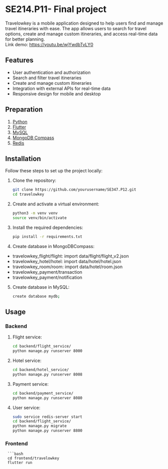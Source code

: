 # SE214.P11- Final project

Travelowkey is a mobile application designed to help users find and manage travel itineraries with ease. The app allows users to search for travel options, create and manage custom itineraries, and access real-time data for better planning. <br>
Link demo: https://youtu.be/wjYwdbTvLY0

## Features

- User authentication and authorization
- Search and filter travel itineraries
- Create and manage custom itineraries
- Integration with external APIs for real-time data
- Responsive design for mobile and desktop

## Preparation
1. <a href="https://www.python.org/downloads/">Python</a> 
2. <a href="https://docs.flutter.dev/get-started/install">Flutter</a>
3. <a href="https://dev.mysql.com/downloads/installer/">MySQL</a>
4. <a href="https://www.mongodb.com/try/download/shell">MongoDB Compass</a>
5. <a href="https://redis.io/docs/latest/operate/oss_and_stack/install/install-redis/">Redis</a>

## Installation

Follow these steps to set up the project locally:

1. Clone the repository:
    ```bash
   git clone https://github.com/yourusername/SE347.P12.git
   cd travelowkey

2. Create and activate a virtual environment:
    ```bash
   python3 -m venv venv
    source venv/bin/activate

3. Install the required dependencies:
    ```bash
   pip install -r requirements.txt

4. Create database in MongoDBCompass:
- travelowkey_flight/flight: import data/flight/flight_v2.json
- travelowkey_hotel/hotel: import data/hotel/hotel.json
- travelowkey_room/room: import data/hotel/room.json
- travelowkey_payment/transaction
- travelowkey_payment/notification

5. Create database in MySQL:
    ```bash 
    create database mydb;


## Usage
### Backend
1. Flight service:
    ```bash
    cd backend/flight_service/
    python manage.py runserver 8000
2. Hotel service:
    ```bash
    cd backend/hotel_service/
    python manage.py runserver 8008
3. Payment service:
    ```bash
    cd backend/payment_service/
    python manage.py runserver 8080
4. User service:
    ```bash
    sudo service redis-server start
    cd backend/flight_service/
    python manage.py migrate
    python manage.py runserver 8800

### Frontend
     ```bash
     cd frontend/travelowkey
     flutter run